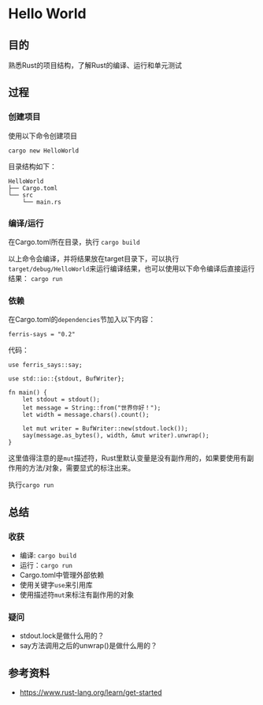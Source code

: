 # Hello World

## 目的
熟悉Rust的项目结构，了解Rust的编译、运行和单元测试

## 过程
### 创建项目
使用以下命令创建项目
```
cargo new HelloWorld
```

目录结构如下：
```
HelloWorld
├── Cargo.toml
└── src
    └── main.rs
```

### 编译/运行
在Cargo.toml所在目录，执行
`cargo build`

以上命令会编译，并将结果放在target目录下，可以执行`target/debug/HelloWorld`来运行编译结果，也可以使用以下命令编译后直接运行结果：
`cargo run`

### 依赖
在Cargo.toml的`dependencies`节加入以下内容：
```
ferris-says = "0.2"
```


代码：
```
use ferris_says::say;

use std::io::{stdout, BufWriter};

fn main() {
    let stdout = stdout();
    let message = String::from("世界你好！");
    let width = message.chars().count();

    let mut writer = BufWriter::new(stdout.lock());
    say(message.as_bytes(), width, &mut writer).unwrap();
}
```

这里值得注意的是`mut`描述符，Rust里默认变量是没有副作用的，如果要使用有副作用的方法/对象，需要显式的标注出来。

执行`cargo run`

## 总结

### 收获
- 编译: `cargo build`
- 运行：`cargo run`
- Cargo.toml中管理外部依赖
- 使用关键字`use`来引用库
- 使用描述符`mut`来标注有副作用的对象

### 疑问
- stdout.lock是做什么用的？
- say方法调用之后的unwrap()是做什么用的？


## 参考资料
- https://www.rust-lang.org/learn/get-started

